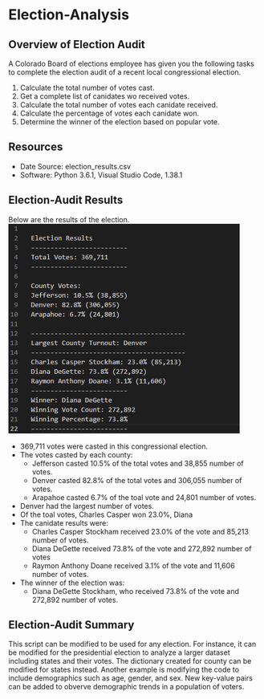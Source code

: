 # Election-Analysis
## Overview of Election Audit
A Colorado Board of elections employee has given you the following tasks to complete the election audit of a recent local congressional election.

1. Calculate the total number of votes cast.
2. Get a complete list of canidates wo received votes.
3. Calculate the total number of votes each canidate received.
4. Calculate the percentage of votes each canidate won.
5. Determine the winner of the election based on popular vote.

## Resources
- Date Source: election_results.csv
- Software: Python 3.6.1, Visual Studio Code, 1.38.1

## Election-Audit Results
Below are the results of the election.
![election_results.PNG](https://github.com/jlynw/Election-Analysis/blob/main/Resources/election_results.PNG)

- 369,711 votes were casted in this congressional election.
- The votes casted by each county:
    - Jefferson casted 10.5% of the total votes and 38,855 number of votes.
    - Denver casted 82.8% of the total votes and 306,055 number of votes.
    - Arapahoe casted 6.7% of the toal vote and 24,801 number of votes.
- Denver had the largest number of votes.
- Of the toal votes, Charles Casper won 23.0%, Diana 
- The canidate results were:
    - Charles Casper Stockham received 23.0% of the vote and 85,213 number of votes.
    - Diana DeGette received 73.8% of the vote and 272,892 number of votes
    - Raymon Anthony Doane received 3.1% of the vote and 11,606 number of votes.
- The winner of the election was:
    - Diana DeGette Stockham, who received 73.8% of the vote and 272,892 number of votes.
   
## Election-Audit Summary
This script can be modified to be used for any election. For instance, it can be modified for the presidential election to analyze a larger dataset including states and their votes. The dictionary created for county can be modified for states instead. Another example is modifying the code to include demographics such as age, gender, and sex. New key-value pairs can be added to obverve demographic trends in a population of voters. 
